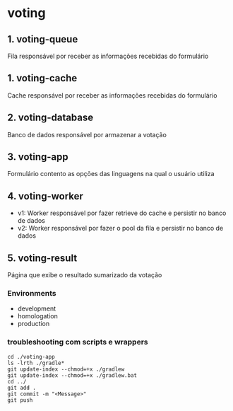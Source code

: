# voting

## 1. voting-queue
Fila responsável por receber as informações recebidas do formulário

## 1. voting-cache
Cache responsável por receber as informações recebidas do formulário

## 2. voting-database
Banco de dados responsável por armazenar a votação

## 3. voting-app
Formulário contento as opções das linguagens na qual o usuário utiliza

## 4. voting-worker
- v1: Worker responsável por fazer retrieve do cache e persistir no banco de dados
- v2: Worker responsável por fazer o pool da fila e persistir no banco de dados

## 5. voting-result
Página que exibe o resultado sumarizado da votação


### Environments
- development
- homologation
- production

### troubleshooting com scripts e wrappers
```
cd ./voting-app
ls -lrth ./gradle*
git update-index --chmod=+x ./gradlew
git update-index --chmod=+x ./gradlew.bat
cd ../
git add .
git commit -m "<Message>"
git push
```